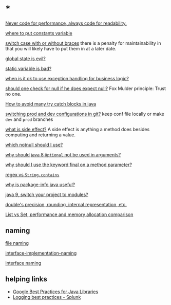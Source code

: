 # *

[Never code for performance, always code for readability.](https://stackoverflow.com/a/1923866)

[where to put constants variable](https://softwareengineering.stackexchange.com/questions/290006/good-practice-to-hold-constants-in-their-own-file)

[switch case with or without braces](https://stackoverflow.com/a/633536/11844003) there is a penalty for maintainability in that you will likely have to put them in at a later date.

[global state is evil?](https://softwareengineering.stackexchange.com/questions/148108/why-is-global-state-so-evil)

[static variable is bad?](https://stackoverflow.com/questions/12492969/static-variables-good-or-bad)

[when is it ok to use exception handling for business logic?](https://stackoverflow.com/questions/5378005/when-is-it-ok-to-use-exception-handling-for-business-logic)

[should one check for null if he does expect null?](https://softwareengineering.stackexchange.com/questions/147480/should-one-check-for-null-if-he-does-not-expect-null) Fox Mulder principle: Trust no one.

[How to avoid many try catch blocks in java](https://stackoverflow.com/questions/6589489/how-to-avoid-many-try-catch-blocks-in-java)

[switching prod and dev configurations in git?](https://stackoverflow.com/questions/42857512/best-approach-switching-between-prod-and-dev-configurations-in-git) keep conf file locally or make `dev` and `prod` branches

[what is side effect?](https://stackoverflow.com/a/1073932/11844003) A side effect is anything a method does besides computing and returning a value.

[which notnull should I use?](https://stackoverflow.com/questions/4963300/which-notnull-java-annotation-should-i-use)

[why should java 8 `Optional` not be used in arguments?](https://stackoverflow.com/questions/31922866/why-should-java-8s-optional-not-be-used-in-arguments)

[why should I use the keyword final on a method parameter?](https://stackoverflow.com/questions/500508/why-should-i-use-the-keyword-final-on-a-method-parameter-in-java)

[regex vs `String.contains`](https://stackoverflow.com/questions/2023792/regex-vs-contains-best-performance)

[why is package-info.java useful?](https://stackoverflow.com/questions/22095487/why-is-package-info-java-useful)

[java 9, switch your project to modules?](https://stackoverflow.com/questions/62950667/is-there-any-need-to-switch-to-modules-when-migrating-to-java-9-or-later)

[double's precision, rounding, internal representation, etc.](https://stackoverflow.com/questions/21603243/how-does-double-intvalue-work)

[List vs Set, performance and memory allocation comparison](https://stackoverflow.com/questions/10799417/performance-and-memory-allocation-comparison-between-list-and-set)

## naming

[file naming](https://stackoverflow.com/questions/421965/anyone-else-find-naming-classes-and-methods-one-of-the-most-difficult-parts-in-p)

[interface-implementation-naming](https://stackoverflow.com/questions/2814805/java-interfaces-implementation-naming-convention)

[interface naming](https://stackoverflow.com/questions/541912/interface-naming-in-java)

## helping links

- [Google Best Practices for Java Libraries](https://jlbp.dev/)
- [Logging best practices - Splunk](https://dev.splunk.com/enterprise/docs/developapps/addsupport/logging/loggingbestpractices/)
